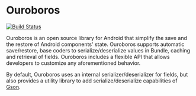 Ouroboros
=====
[![Build Status](https://travis-ci.org/Fondesa/Ouroboros.svg?branch=master)](https://travis-ci.org/Fondesa/Ouroboros)

Ouroboros is an open source library for Android that simplify the save and the restore of Android components' state.
Ouroboros supports automatic save/restore, base coders to serialize/deserialize values in Bundle, caching and retrieval of fields. Ouroboros includes a flexible API that allows developers to customize any aforementioned behavior.

By default, Ouroboros uses an internal serializer/deserializer for fields, but also provides a utility library to add serialize/deserialize capabilities of [Gson][1].

[1]: https://github.com/google/gson
